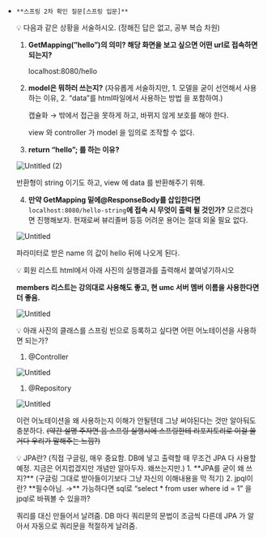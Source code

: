 - `**스프링 2차 확인 질문[스프링 입문]**`
    <aside>
    💡 다음과 같은 상황을 서술하시오. (정해진 답은 없고, 공부 복습 차원)
    
    1.  **GetMapping(”hello”)의 의미?  해당 화면을 보고 싶으면 어떤 url로 접속하면 되는지?**
        
        localhost:8080/hello
        
    2.  **model은 뭐하러 쓰는지?** (자유롭게 서술하지만,    1. 모델을 굳이 선언해서 사용하는 이유,  2. “data”를 html파일에서 사용하는 방법 을 포함하여.)
        
        캡슐화 → 밖에서 접근을 못하게 하고, 바뀌지 않게 보호를 해야 한다.
        
        view 와 controller 가 model 을 임의로 조작할 수 없다.
        
    3.  **return “hello”; 를 하는 이유?**
    
    ![Untitled (2)](https://github.com/Iaminjae/Test/assets/126381645/5eb37fca-454e-4322-872b-df8b86b0b225)

    
     반환형이 string 이기도 하고, view 에 data 를 반환해주기 위해.
    
    4. **만약 GetMapping 밑에@ResponseBody를 삽입한다면**  `localhost:8080/hello-string`**에 접속 시 무엇이 출력 될 것인가?**   모르겠다면 진행해보자.  현재로써 뷰리졸버 등등 어려운 용어는 절대 외울 필요 없다.
    
     ![Untitled](https://github.com/Iaminjae/Test/assets/126381645/5311446c-6f35-49c4-890e-426e7d12185a)
    
    파라미터로 받은 name 의 값이 hello 뒤에 나오게 된다.
    
    </aside>
    
    <aside>
    💡 회원 리스트 html에서 아래 사진의 실행결과를 출력해서 붙여넣기하시오
    
    **members 리스트는 강의대로 사용해도 좋고, 현 umc 서버 멤버 이름을 사용한다면 더 좋음.**
    
    ![Untitled](https://prod-files-secure.s3.us-west-2.amazonaws.com/f1912130-0409-4e90-a90f-6091ae253e73/08f473c7-d79d-4fc6-ad09-1f18497ad6cc/Untitled.png)
    
    </aside>
    
    <aside>
    💡 아래 사진의 클래스를 스프링 빈으로 등록하고 싶다면 어떤 어노테이션을 사용하면 되는가?
    
    1. @Controller
    
    ![Untitled](https://prod-files-secure.s3.us-west-2.amazonaws.com/f1912130-0409-4e90-a90f-6091ae253e73/261eeb17-aceb-40f2-9194-8aa41ed6236d/Untitled.png)
    
    1. @Repository
    
   ![Untitled](https://prod-files-secure.s3.us-west-2.amazonaws.com/f1912130-0409-4e90-a90f-6091ae253e73/c4cfba2f-5abe-40cb-a5c5-2409e77e5d0a/Untitled.png)
    
    이런 어노테이션을 왜 사용하는지 이해가 안될텐데 그냥 써야된다는 것만 알아둬도 충분하다.  ~~(약간 설명 주자면 음 스프링 실행시에  스프링한테  리포지토리로 이걸 쓸거다  우리가 말해주는 느낌?)~~
    
    </aside>
    
    <aside>
    💡 JPA란?  (직접 구글링, 매우 중요함. DB에 넣고 출력할 때 무조건 JPA 다 사용할 예정.   지금은 어지럽겠지만 개념만 알아두자. 왜쓰는지만.)
    1. **JPA를 굳이 왜 쓰지?** (구글링 그대로 받아들이기보다 그냥 자신의 이해내용을 막 적기)
    2. jpql이란?  **필수아님. →** 가능하다면 sql로 “select * from user where id = 1” 을 jpql로 바꿔볼 수 있을까?
    
    쿼리를 대신 만들어서 날려줌. DB 마다 쿼리문의 문법이 조금씩 다른데 JPA 가 알아서 자동으로 쿼리문을 적절하게 날려줌. 
    
    </aside>
